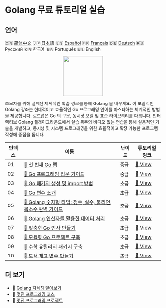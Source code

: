 # Golang 무료 튜토리얼 실습

## 언어

🇨🇳 [简体中文](README_zh.md) 🇯🇵 [日本語](README_ja.md) 🇪🇸 [Español](README_es.md) 🇫🇷 [Français](README_fr.md) 🇩🇪 [Deutsch](README_de.md) 🇷🇺 [Русский](README_ru.md) 🇰🇷 [한국어](README_ko.md) 🇧🇷 [Português](README_pt.md) 🇺🇸 [English](README.md) 

<div align="center">
<img width="128px" src="https://file.labex.io/path/YgASYacMNI6I.png">
</div>

초보자를 위해 설계된 체계적인 학습 경로를 통해 Golang 을 배우세요. 이 포괄적인 Golang 강좌는 현대적이고 효율적인 Go 프로그래밍 언어를 마스터하는 체계적인 방법을 제공합니다. 로드맵은 Go 의 구문, 동시성 모델 및 표준 라이브러리를 다룹니다. 인터랙티브 Golang 플레이그라운드에서 실습 위주의 비디오 없는 연습을 통해 실용적인 기술을 개발하고, 동시성 및 시스템 프로그래밍을 위한 효율적이고 확장 가능한 프로그램 작성에 중점을 둡니다.

|   인덱스 | 이름                                                                                                                               | 난이도   | 튜토리얼 링크                                                                               |
|----------|------------------------------------------------------------------------------------------------------------------------------------|----------|---------------------------------------------------------------------------------------------|
|       01 | [📖 첫 번째 Go 랩](https://labex.io/ko/tutorials/go-your-first-go-lab-92714)                                                       | 중급     | [🔗 View](https://labex.io/ko/tutorials/go-your-first-go-lab-92714)                         |
|       02 | [📖 Go 프로그래밍 입문 가이드](https://labex.io/ko/tutorials/go-beginner-s-guide-to-go-programming-149062)                         | 중급     | [🔗 View](https://labex.io/ko/tutorials/go-beginner-s-guide-to-go-programming-149062)       |
|       03 | [📖 Go 패키지 생성 및 import 방법](https://labex.io/ko/tutorials/go-creating-and-importing-go-packages-149064)                     | 초급     | [🔗 View](https://labex.io/ko/tutorials/go-creating-and-importing-go-packages-149064)       |
|       04 | [📖 Go 변수 소개](https://labex.io/ko/tutorials/go-introduction-to-go-variables-149065)                                            | 초급     | [🔗 View](https://labex.io/ko/tutorials/go-introduction-to-go-variables-149065)             |
|       05 | [📖 Golang 숫자형 타입: 정수, 실수, 불리언, 복소수 완벽 가이드](https://labex.io/ko/tutorials/go-numerical-types-in-golang-149067) | 초급     | [🔗 View](https://labex.io/ko/tutorials/go-numerical-types-in-golang-149067)                |
|       06 | [📖 Golang 연산자를 활용한 데이터 처리](https://labex.io/ko/tutorials/go-data-processing-with-operators-in-golang-149066)          | 초급     | [🔗 View](https://labex.io/ko/tutorials/go-data-processing-with-operators-in-golang-149066) |
|       07 | [📖 맞춤형 Go 인사 만들기](https://labex.io/ko/tutorials/go-craft-a-personalized-go-greeting-435633)                               | 초급     | [🔗 View](https://labex.io/ko/tutorials/go-craft-a-personalized-go-greeting-435633)         |
|       08 | [📖 모듈형 Go 프로젝트 구축](https://labex.io/ko/tutorials/go-build-a-modular-go-project-435640)                                   | 초급     | [🔗 View](https://labex.io/ko/tutorials/go-build-a-modular-go-project-435640)               |
|       09 | [📖 수학 유틸리티 패키지 구축](https://labex.io/ko/tutorials/go-build-a-math-utility-package-435676)                               | 초급     | [🔗 View](https://labex.io/ko/tutorials/go-build-a-math-utility-package-435676)             |
|       10 | [📖 도서 재고 변수 만들기](https://labex.io/ko/tutorials/go-craft-book-inventory-variables-435684)                                 | 초급     | [🔗 View](https://labex.io/ko/tutorials/go-craft-book-inventory-variables-435684)           |

## 더 보기

- 🔗 [Golang 자세히 알아보기](https://labex.io/ko/skilltrees/go)
- 🔗 [멋진 프로그래밍 코스](https://github.com/labex-labs/awesome-programming-courses)
- 🔗 [멋진 프로그래밍 프로젝트](https://github.com/labex-labs/awesome-programming-projects)

